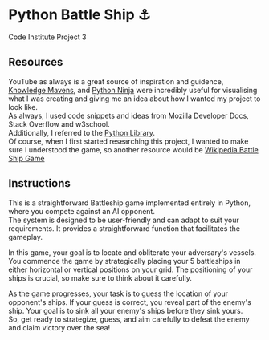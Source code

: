 # Python Battle Ship ⚓️
Code Institute Project 3 

## Resources

YouTube as always is a great source of inspiration and guidence, [Knowledge Mavens](https://www.youtube.com/watch?v=tF1WRCrd_HQ), and  [Python Ninja](https://www.youtube.com/watch?v=cwpS_ac8uk0&t=1s) were incredibly useful for visualising what I was creating and giving me an idea about how I wanted my project to look like. <br>
As always, I used code snippets and ideas from Mozilla Developer Docs, Stack Overflow and w3school. <br>
Additionally, I referred to the [Python Library](https://docs.python.org/3/library/index.html). <br>
Of course, when I first started researching this project, I wanted to make sure I understood the game, so another resource would be [Wikipedia Battle Ship Game](https://en.wikipedia.org/wiki/Battleship_(game)) <br>






## Instructions
This is a straightforward Battleship game implemented entirely in Python, where you compete against an AI opponent. <br>
The system is designed to be user-friendly and can adapt to suit your requirements. It provides a straightforward function that facilitates the gameplay.<br>

In this game, your goal is to locate and obliterate your adversary's vessels. You commence the game by strategically placing your 5 battleships in either horizontal or vertical positions on your grid. The positioning of your ships is crucial, so make sure to think about it carefully.<br>

As the game progresses, your task is to guess the location of your opponent's ships. If your guess is correct, you reveal part of the enemy's ship. Your goal is to sink all your enemy's ships before they sink yours. <br> 
So, get ready to strategize, guess, and aim carefully to defeat the enemy and claim victory over the sea! <br>
